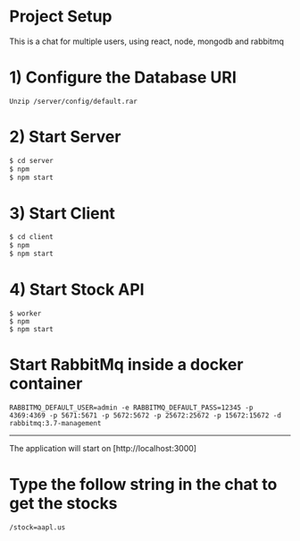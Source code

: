 # Project Setup

This is a chat for multiple users, using react, node, mongodb and rabbitmq

# 1) Configure the Database URI

```
Unzip /server/config/default.rar
```

# 2) Start Server

```sh
$ cd server
$ npm
$ npm start
```

# 3) Start Client

```sh
$ cd client
$ npm
$ npm start
```

# 4) Start Stock API

```
$ worker
$ npm
$ npm start
```

# Start RabbitMq inside a docker container

```
RABBITMQ_DEFAULT_USER=admin -e RABBITMQ_DEFAULT_PASS=12345 -p 4369:4369 -p 5671:5671 -p 5672:5672 -p 25672:25672 -p 15672:15672 -d rabbitmq:3.7-management
```

---

The application will start on [http://localhost:3000]

# Type the follow string in the chat to get the stocks

```
/stock=aapl.us
```
